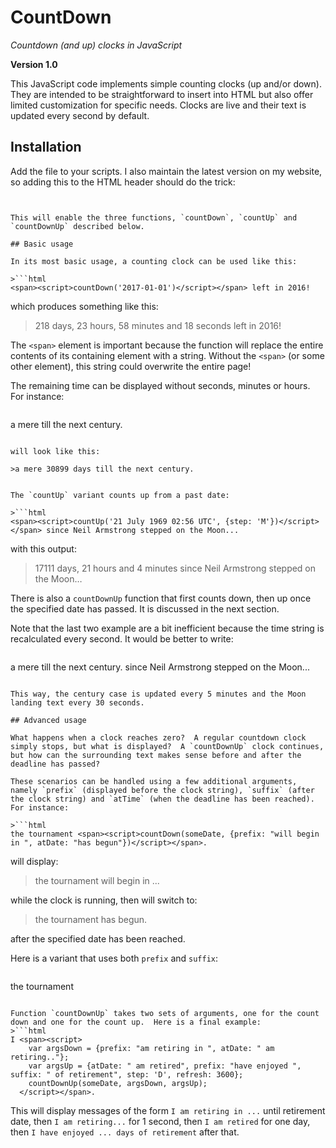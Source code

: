 # CountDown
_Countdown (and up) clocks in JavaScript_

**Version 1.0**

This JavaScript code implements simple counting clocks (up and/or down).  They are intended to be straightforward to insert into HTML but also offer limited customization for specific needs.  Clocks are live and their text is updated every second by default.

## Installation

Add the file to your scripts.  I also maintain the latest version on my website, so adding this to the HTML header should do the trick:

>```html
<script src="http://www.cs.unh.edu/~charpov/Scripts/countdown.js"></script>  
```

This will enable the three functions, `countDown`, `countUp` and `countDownUp` described below.

## Basic usage

In its most basic usage, a counting clock can be used like this:

>```html
<span><script>countDown('2017-01-01')</script></span> left in 2016!
```

which produces something like this:

>218 days, 23 hours, 58 minutes and 18 seconds left in 2016!

The `<span>` element is important because the function will replace the entire contents of its containing element with a string.  Without the `<span>` (or some other element), this string could overwrite the entire page!

The remaining time can be displayed without seconds, minutes or hours.  For instance:

>```html
a mere <span><script>countDown('2101-01-01', {step: 'D'})</script></span> till the next century.
```

will look like this:

>a mere 30899 days till the next century.


The `countUp` variant counts up from a past date:

>```html
<span><script>countUp('21 July 1969 02:56 UTC', {step: 'M'})</script></span> since Neil Armstrong stepped on the Moon...
```

with this output:

>17111 days, 21 hours and 4 minutes since Neil Armstrong stepped on the Moon…

There is also a `countDownUp` function that first counts down, then up once the specified date has passed.  It is discussed in the next section.

Note that the last two example are a bit inefficient because the time string is recalculated every second.  It would be better to write:

>```html
a mere <span><script>countDown('2101-01-01', {step: 'D', refresh: 300})</script></span> till the next century.
<span><script>countUp('21 July 1969 02:56 UTC', {step: 'M', refresh: 30})</script></span> since Neil Armstrong stepped on the Moon...
```

This way, the century case is updated every 5 minutes and the Moon landing text every 30 seconds.

## Advanced usage

What happens when a clock reaches zero?  A regular countdown clock simply stops, but what is displayed?  A `countDownUp` clock continues, but how can the surrounding text makes sense before and after the deadline has passed?

These scenarios can be handled using a few additional arguments, namely `prefix` (displayed before the clock string), `suffix` (after the clock string) and `atTime` (when the deadline has been reached).  For instance:

>```html
the tournament <span><script>countDown(someDate, {prefix: "will begin in ", atDate: "has begun"})</script></span>.
```

will display:
>the tournament will begin in ...

while the clock is running, then will switch to:

>the tournament has begun.

after the specified date has been reached.

Here is a variant that uses both `prefix` and `suffix`:

>```html
the tournament <span><script>countDown(someDate, {prefix: "will begin in ", suffix: '.', atDate: "has begun!"})</script></span>
```

Function `countDownUp` takes two sets of arguments, one for the count down and one for the count up.  Here is a final example:
>```html
I <span><script>
    var argsDown = {prefix: "am retiring in ", atDate: " am retiring.."};
    var argsUp = {atDate: " am retired", prefix: "have enjoyed ", suffix: " of retirement", step: 'D', refresh: 3600};
    countDownUp(someDate, argsDown, argsUp);
  </script></span>.
```

This will display messages of the form `I am retiring in ...` until retirement date, then `I am retiring...` for 1 second, then `I am retired` for one day, then `I have enjoyed ... days of retirement` after that.

